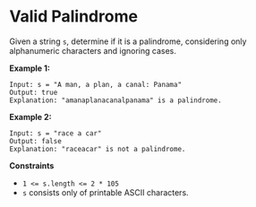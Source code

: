 # Valid Palindrome

Given a string `s`, determine if it is a palindrome, considering only alphanumeric characters and ignoring cases.

**Example 1:**

    Input: s = "A man, a plan, a canal: Panama"
    Output: true
    Explanation: "amanaplanacanalpanama" is a palindrome.
    
**Example 2:**

    Input: s = "race a car"
    Output: false
    Explanation: "raceacar" is not a palindrome.
    
**Constraints**

- `1 <= s.length <= 2 * 105`
- `s` consists only of printable ASCII characters.

